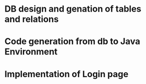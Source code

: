 # DB design and genation of tables and relations
# Code generation from db to Java Environment
# Implementation of Login page

